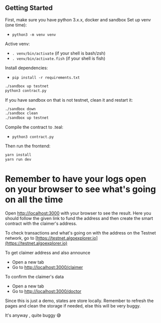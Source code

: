 ## Getting Started

First, make sure you have python 3.x.x, docker and sandbox
Set up venv (one time):
 * `python3 -m venv venv`

Active venv:
 * `. venv/bin/activate` (if your shell is bash/zsh)
 * `. venv/bin/activate.fish` (if your shell is fish)

Install dependencies:
* `pip install -r requirements.txt`

```bash
./sandbox up testnet
python3 contract.py
```

If you have sandbox on that is not testnet, clean it and restart it:
```bash
./sandbox down
./sandbox clean
./sandbox up testnet
```

Compile the contract to .teal:
 * `python3 contract.py`

Then run the frontend:
```bash
yarn install
yarn run dev
```

# Remember to have your logs open on your browser to see what's going on all the time

Open [http://localhost:3000](http://localhost:3000) with your browser to see the result. Here you should follow the given link to fund the address and then create the smart contract with the claimer's address. 

To check transactions and what's going on with the address on the Testnet network, go to [https://testnet.algoexplorer.io](https://testnet.algoexplorer.io)

To get claimer address and also announce
 - Open a new tab
 - Go to [http://localhost:3000/claimer](http://localhost:3000/claimer)

To confirm the claimer's data 
  - Open a new tab
  - Go to [http://localhost:3000/doctor](http://localhost:3000/doctor)

Since this is just a demo, states are store locally. Remember to refresh the pages and clean the storage if needed, else this will be very buggy.

It's anyway , quite buggy 😅
